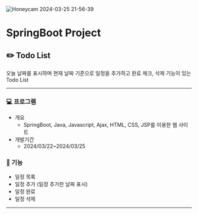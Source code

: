 ![Honeycam 2024-03-25 21-56-39](https://github.com/6868x88/todoProject/assets/107034832/a906c007-f176-4f14-88d6-f361a0e5dabc)

# SpringBoot Project
## ✏️ Todo List
오늘 날짜를 표시하며 현재 날짜 기준으로 일정을 추가하고 완료 체크, 삭제 기능이 있는 Todo List
<br>


***

### 💻 프로그램
- 개요 
	- SpringBoot, Java, Javascript, Ajax, HTML, CSS, JSP를 이용한 웹 사이트 </b> 
- 개발기간 
	- 2024/03/22~2024/03/25

### 📃 기능
- 일정 목록 
- 일정 추가 (일정 추가한 날짜 표시)
- 일정 완료
- 일정 삭제



***
